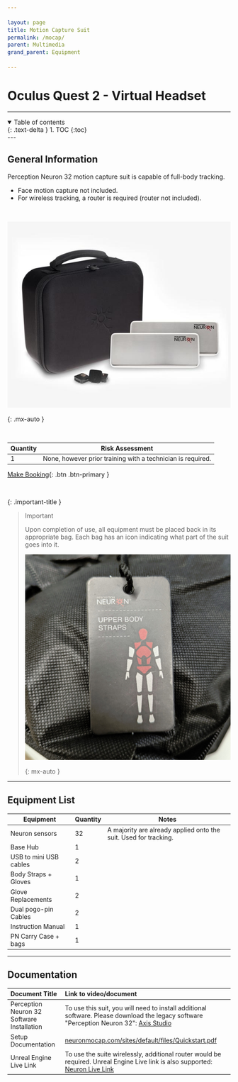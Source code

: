 ```yaml
---

layout: page  
title: Motion Capture Suit  
permalink: /mocap/  
parent: Multimedia
grand_parent: Equipment

---
```


# Oculus Quest 2 - Virtual Headset

---
<details open markdown="block">
  <summary>
    Table of contents
  </summary>
  {: .text-delta }
1. TOC
{:toc}
</details>
--- 

## General Information 
Perception Neuron 32 motion capture suit is capable of full-body tracking. 
- Face motion capture not included. 
- For wireless tracking, a router is required (router not included).   
  
 

![Mocap Suit in box](/assets/images/equipment/pn_suit.jpg)

  
{: .mx-auto }

  
 

| Quantity | Risk Assessment |
| --- | --- |
| 1 | None, however prior training with a technician is required. |

[Make Booking](https://siso.curtin.edu.au/sodbe//){: .btn .btn-primary }  
  
  
 

{: .important-title }

> Important
> 
> Upon completion of use, all equipment must be placed back in its appropriate bag. Each bag has an icon indicating what part of the suit goes into it.
> 
> ![Perception Neuron Suit Tag](/assets/images/equipment/pn_suit_tag.jpg)
> 
>   
> {: mx-auto }

---

## Equipment List

| Equipment | Quantity | Notes |
| --- | --- | --- |
| Neuron sensors | 32 | A majority are already applied onto the suit. Used for tracking. |
| Base Hub | 1 |   |
| USB to mini USB cables | 2 |   |
| Body Straps + Gloves | 1 |   |
| Glove Replacements | 2 |   |
| Dual pogo-pin Cables | 2 |   |
| Instruction Manual | 1 |   |
| PN Carry Case + bags | 1 |   |

---

## Documentation

| Document Title | Link to video/document |
|:---------------|:-----------------------|
| Perception Neuron 32 Software Installation | To use this suit, you will need to install additional software. Please download the legacy software "Perception Neuron 32": [Axis Studio](https://neuronmocap.com/downloads) |
 Setup Documentation | [neuronmocap.com/sites/default/files/Quickstart.pdf](https://neuronmocap.com/sites/default/files/Quickstart.pdf) |
| Unreal Engine Live Link | To use the suite wirelessly, additional router would be required. Unreal Engine Live link is also supported: [Neuron Live Link](http://marketplace-website-node-launcher-prod.ol.epicgames.com/ue/marketplace/en-US/product/neuron-live-link)|
